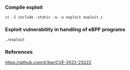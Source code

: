 ### Compile exploit
```
cc -I include -static -w -o exploit exploit.c
```

### Exploit vulnerability in handling of eBPF programs
```
./exploit
```

### References
https://github.com/tr3ee/CVE-2022-23222

